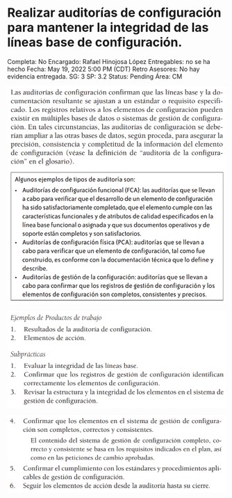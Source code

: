 # Realizar auditorías de configuración para mantener la integridad de las líneas base de configuración.

Completa: No
Encargado: Rafael Hinojosa López
Entregables: no se ha hecho
Fecha: May 19, 2022 5:00 PM (CDT)
Retro Asesores: No hay evidencia entregada. 
SG: 3
SP: 3.2
Status: Pending
Área: CM

![Untitled](Realizar%20auditori%CC%81as%20de%20configuracio%CC%81n%20para%20manten%20fd12e84b151d4e22a9e76332608ffb39/Untitled.png)

![Untitled](Realizar%20auditori%CC%81as%20de%20configuracio%CC%81n%20para%20manten%20fd12e84b151d4e22a9e76332608ffb39/Untitled%201.png)

![Untitled](Realizar%20auditori%CC%81as%20de%20configuracio%CC%81n%20para%20manten%20fd12e84b151d4e22a9e76332608ffb39/Untitled%202.png)